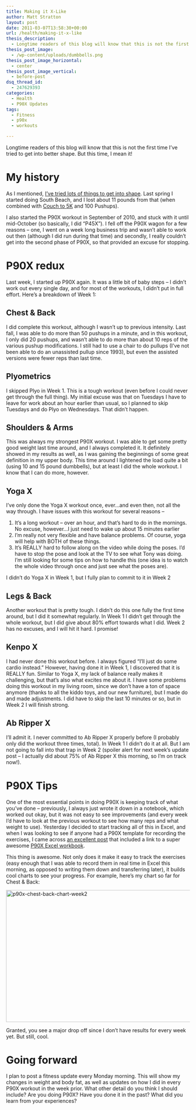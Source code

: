 ```yaml
---
title: Making it X-Like
author: Matt Stratton
layout: post
date: 2011-03-07T13:58:30+00:00
url: /health/making-it-x-like
thesis_description:
  - Longtime readers of this blog will know that this is not the first time I’ve tried to get into better shape. But this time, I mean it!
thesis_post_image:
  - /wp-content/uploads/dumbbells.png
thesis_post_image_horizontal:
  - center
thesis_post_image_vertical:
  - before-post
dsq_thread_id:
  - 247629393
categories:
  - Health
  - P90X Updates
tags:
  - Fitness
  - p90x
  - workouts

---
```

Longtime readers of this blog will know that this is not the first time I’ve tried to get into better shape. But this time, I mean it!

# My history

As I mentioned, [I’ve tried lots of things to get into shape][1]. Last spring I started doing South Beach, and I lost about 11 pounds from that (when combined with <a href="http://www.coolrunning.com/engine/2/2_3/181.shtml" target="_blank">Couch to 5K</a> and 100 Pushups).

I also started the P90X workout in September of 2010, and stuck with it until mid-October (so basically, I did “P45X”). I fell off the P90X wagon for a few reasons – one, I went on a week long business trip and wasn’t able to work out then (although I did run during that time) and secondly, I really couldn’t get into the second phase of P90X, so that provided an excuse for stopping.

# P90X redux

Last week, I started up P90X again. It was a little bit of baby steps – I didn’t work out every single day, and for most of the workouts, I didn’t put in full effort. Here’s a breakdown of Week 1:

## Chest & Back

I did complete this workout, although I wasn’t up to previous intensity. Last fall, I was able to do more than 50 pushups in a minute, and in this workout, I only did 20 pushups, and wasn’t able to do more than about 10 reps of the various pushup modifications. I still had to use a chair to do pullups (I’ve not been able to do an unassisted pullup since 1993), but even the assisted versions were fewer reps than last time.

## Plyometrics

I skipped Plyo in Week 1. This is a tough workout (even before I could never get through the full thing). My initial excuse was that on Tuesdays I have to leave for work about an hour earlier than usual, so I planned to skip Tuesdays and do Plyo on Wednesdays. That didn’t happen.

## Shoulders & Arms

This was always my strongest P90X workout. I was able to get some pretty good weight last time around, and I always completed it. It definitely showed in my results as well, as I was gaining the beginnings of some great definition in my upper body. This time around I lightened the load quite a bit (using 10 and 15 pound dumbbells), but at least I did the whole workout. I know that I can do more, however.

## Yoga X

I’ve only done the Yoga X workout once, ever…and even then, not all the way through. I have issues with this workout for several reasons &#8211;

  1. It’s a long workout – over an hour, and that’s hard to do in the mornings. No excuse, however…I just need to wake up about 15 minutes earlier
  2. I’m really not very flexible and have balance problems. Of course, yoga will help with BOTH of these things.
  3. It’s REALLY hard to follow along on the video while doing the poses. I’d have to stop the pose and look at the TV to see what Tony was doing. I’m still looking for some tips on how to handle this (one idea is to watch the whole video through once and just see what the poses are).

I didn’t do Yoga X in Week 1, but I fully plan to commit to it in Week 2

## Legs & Back

Another workout that is pretty tough. I didn’t do this one fully the first time around, but I did it somewhat regularly. In Week 1 I didn’t get through the whole workout, but I did give about 80% effort towards what I did. Week 2 has no excuses, and I will hit it hard. I promise!

## Kenpo X

I had never done this workout before. I always figured “I’ll just do some cardio instead.” However, having done it in Week 1, I discovered that it is REALLY fun. Similar to Yoga X, my lack of balance really makes it challenging, but that’s also what excites me about it. I have some problems doing this workout in my living room, since we don’t have a ton of space anymore (thanks to all the kiddo toys, and our new furniture), but I made do and made adjustments. I did have to skip the last 10 minutes or so, but in Week 2 I will finish strong.

## Ab Ripper X

I’ll admit it. I never committed to Ab Ripper X properly before (I probably only did the workout three times, total). In Week 1 I didn’t do it at all. But I am not going to fall into that trap in Week 2 (spoiler alert for next week’s update post – I actually did about 75% of Ab Ripper X this morning, so I’m on track now!).

# P90X Tips

One of the most essential points in doing P90X is keeping track of what you’ve done – previously, I always just wrote it down in a notebook, which worked out okay, but it was not easy to see improvements (and every week I’d have to look at the previous workout to see how many reps and what weight to use). Yesterday I decided to start tracking all of this in Excel, and when I was looking to see if anyone had a P90X template for recording the exercises, I came across <a href="http://trek2befit.com/p90x-worksheets-p90x-binder-p90x-excel-spreadsheet" target="_blank">an excellent post</a> that included a link to a super awesome <a href="http://trek2befit.com/downloads/p90x%20excel.xls" target="_blank">P90X Excel workbook</a>.

This thing is awesome. Not only does it make it easy to track the exercises (easy enough that I was able to record them in real time in Excel this morning, as opposed to writing them down and transferring later), it builds cool charts to see your progress. For example, here’s my chart so far for Chest & Back:

[<img style="background-image: none; padding-left: 0px; padding-right: 0px; display: inline; padding-top: 0px; border: 0px;" title="p90x-chest-back-chart-week2" src="/wp-content/uploads/p90x-chest-back-chart-week2_thumb.png" border="0" alt="p90x-chest-back-chart-week2" width="506" height="361" />][2]

Granted, you see a major drop off since I don’t have results for every week yet. But still, cool.

# Going forward

I plan to post a fitness update every Monday morning. This will show my changes in weight and body fat, as well as updates on how I did in every P90X workout in the week prior. What other detail do you think I should include? Are you doing P90X? Have you done it in the past? What did you learn from your experiences?

 [1]: /tags/fitness
 [2]: /wp-content/uploads/p90x-chest-back-chart-week2.png